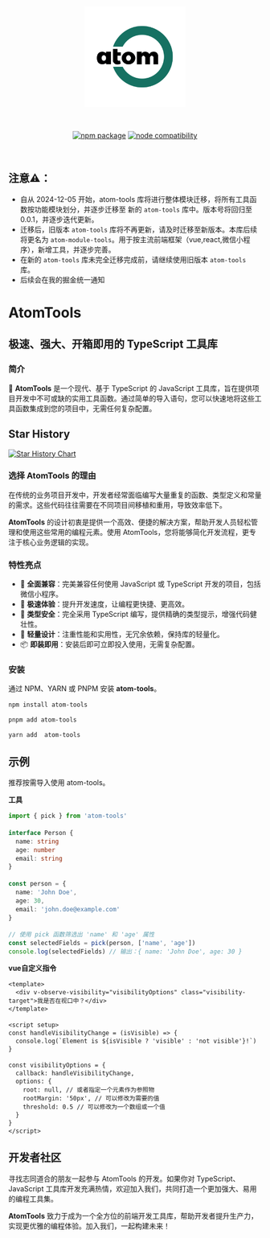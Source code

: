 <p align="center">
  <a href="https://tools.atomnotion.com" target="_blank" rel="noopener noreferrer">
    <img width="200" src="./docs/src/public/image/logo.png" alt="atom-tools logo">
  </a>
</p>
<br/>
<p align="center">
  <a href="https://www.npmjs.com/package/atom-tools"><img src="https://img.shields.io/npm/v/atom-tools.svg" alt="npm package"></a>
  <a href="https://www.npmjs.com/package/atom-tools"><img src="https://img.shields.io/node/v/atom-tools.svg" alt="node compatibility"></a>
<!--   <a href="https://tools.atomnotion.com"><img src="https://github.com/vitejs/vite/actions/workflows/ci.yml/badge.svg?branch=main" alt="build status"></a>
  <a href="https://tools.atomnotion.com"><img src="https://developer.stackblitz.com/img/start_pr_dark_small.svg" alt="Start new PR in StackBlitz Codeflow"></a>
  <a href="https://tools.atomnotion.com"><img src="https://img.shields.io/badge/chat-discord-blue?style=flat&logo=discord" alt="discord chat"></a> -->
</p>
<br/>

## 注意⚠️：

- 自从 2024-12-05 开始，atom-tools 库将进行整体模块迁移，将所有工具函数按功能模块划分，并逐步迁移至 新的 `atom-tools` 库中。版本号将回归至0.0.1，并逐步迭代更新。
- 迁移后，旧版本 `atom-tools` 库将不再更新，请及时迁移至新版本。本库后续将更名为 `atom-module-tools`。用于按主流前端框架（vue,react,微信小程序），新增工具，并逐步完善。
- 在新的 `atom-tools` 库未完全迁移完成前，请继续使用旧版本 `atom-tools` 库。
- 后续会在我的掘金统一通知



# AtomTools

## 极速、强大、开箱即用的 TypeScript 工具库

### 简介

🌟 **AtomTools** 是一个现代、基于 TypeScript 的 JavaScript 工具库，旨在提供项目开发中不可或缺的实用工具函数。通过简单的导入语句，您可以快速地将这些工具函数集成到您的项目中，无需任何复杂配置。


## Star History

[![Star History Chart](https://api.star-history.com/svg?repos=LinHanlove/atom-tools&type=Date)](https://star-history.com/#LinHanlove/atom-tools&Date)

### 选择 AtomTools 的理由

在传统的业务项目开发中，开发者经常面临编写大量重复的函数、类型定义和常量的需求。这些代码往往需要在不同项目间移植和重用，导致效率低下。

**AtomTools** 的设计初衷是提供一个高效、便捷的解决方案，帮助开发人员轻松管理和使用这些常用的编程元素。使用 AtomTools，您将能够简化开发流程，更专注于核心业务逻辑的实现。

### 特性亮点

- 🌈 **全面兼容**：完美兼容任何使用 JavaScript 或 TypeScript 开发的项目，包括微信小程序。
- 🚀 **极速体验**：提升开发速度，让编程更快捷、更高效。
- 📠 **类型安全**：完全采用 TypeScript 编写，提供精确的类型提示，增强代码健壮性。
- 🍃 **轻量设计**：注重性能和实用性，无冗余依赖，保持库的轻量化。
- 📦 **即装即用**：安装后即可立即投入使用，无需复杂配置。

### 安装

通过 NPM、YARN 或 PNPM 安装 **atom-tools**。

```npm
npm install atom-tools
```

```pnpm
pnpm add atom-tools
```

```yarn
yarn add  atom-tools
```

## 示例

推荐按需导入使用 atom-tools。

**工具**

```ts
import { pick } from 'atom-tools'

interface Person {
  name: string
  age: number
  email: string
}

const person = {
  name: 'John Doe',
  age: 30,
  email: 'john.doe@example.com'
}

// 使用 pick 函数筛选出 'name' 和 'age' 属性
const selectedFields = pick(person, ['name', 'age'])
console.log(selectedFields) // 输出：{ name: 'John Doe', age: 30 }
```

**vue自定义指令**

```vue
<template>
  <div v-observe-visibility="visibilityOptions" class="visibility-target">我是否在视口中？</div>
</template>

<script setup>
const handleVisibilityChange = (isVisible) => {
  console.log(`Element is ${isVisible ? 'visible' : 'not visible'}!`)
}

const visibilityOptions = {
  callback: handleVisibilityChange,
  options: {
    root: null, // 或者指定一个元素作为参照物
    rootMargin: '50px', // 可以修改为需要的值
    threshold: 0.5 // 可以修改为一个数组或一个值
  }
}
</script>
```

## 开发者社区

寻找志同道合的朋友一起参与 AtomTools 的开发。如果你对 TypeScript、JavaScript 工具库开发充满热情，欢迎加入我们，共同打造一个更加强大、易用的编程工具集。


**AtomTools** 致力于成为一个全方位的前端开发工具库，帮助开发者提升生产力，实现更优雅的编程体验。加入我们，一起构建未来！
